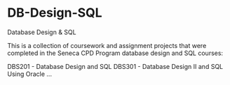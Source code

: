# DB-Design-SQL
Database Design &amp; SQL

This is a collection of coursework and assignment projects that were completed in the Seneca CPD Program database design and SQL courses:

DBS201 - Database Design and SQL
DBS301 - Database Design II and SQL Using Oracle
...
